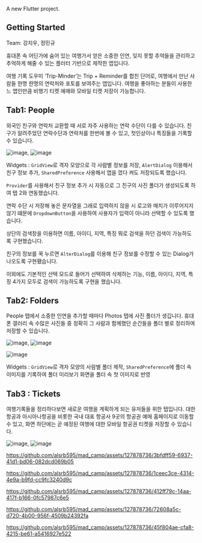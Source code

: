 A new Flutter project.

## Getting Started

Team: 강지우, 정민규

휴대폰 속 어딘가에 숨어 있는 여행가서 얻은 소중한 인연, 잊지 못할 추억들을 관리하고 추억하게 해줄 수 있는 플러터 기반으로 제작한 앱입니다. 

여행 기록 도우미 ‘Trip-Minder’는 Trip + Reminder를 합친 단어로, 여행에서 만난 사람들 한명 한명의 연락처와 포토를 보여주는 앱입니다.
여행을 좋아하는 분들이 사용한느 앱인만큼 비행기 티켓 예매와 모바일 티켓 저장이 가능합니다. 

## Tab1: People
외국인 친구와 연락처 교환할 때 서로 자주 사용하는 연락 수단이 다를 수 있습니다.
친구가 알려주었던 연락수단과 연락처를 한번에 볼 수 있고, 첫인상이나 특징들을 기록할 수 있습니다.

![image](https://github.com/alsrb595/mad_camp/assets/127878736/fccf5265-fc68-4289-bf78-6da3bd6b550d), ![image](https://github.com/alsrb595/mad_camp/assets/127878736/7c7a9988-5a8e-4cf1-8000-dc57520ff856)

Widgets :  `GridView`로 격자 모양으로 각 사람별 정보를 저장,  `AlertDialog` 이용해서 친구 정보 추가,  `SharedPreference` 사용해서 앱을 껐다 켜도 저장되도록 했습니다.

`Provider`를 사용해서 친구 정보 추가 시 자동으로 그 친구의 사진 폴더가 생성되도록 하여 탭 2와 연동했습니다. 

연락 수단 시 저장해 놓은 문자열을 그래로 입력하지 않을 시 로고와 매치가 이루어지지 않기 떄문에 `DropdownButton`을 사용하여 사용자가 입력이 아니라 선택할 수 있도록 했습니다.

상단의 검색창을 이용하면 이름, 아이디, 지역, 특징 뭐로 검색을 하던 검색이 가능하도록 구현했습니다. 

친구의 정보를 꾹 누르면 `AlterDialog`를 이용해 친구 정보를 수정할 수 있는 Dialog가 나오도록 구현횄습니다. 

이외에도 기본적인 산텍 모드로 들어가 선택하여 삭제하는 기능, 이름, 아이디, 지역, 특징 4가지 모두로  검색이 가능하도록 구현을 했습니다.



## Tab2: Folders
People 탭에서 소중한 인연을 추가할 때마다 Photos 탭에 사진 폴더가 생깁니다.
휴대폰 갤러리 속 수많은 사진들 중 정확히 그 사람과 함께했던 순간들을 폴더 별로 정리하여 저장할 수 있습니다.

![image](https://github.com/alsrb595/mad_camp/assets/127878736/2c95a801-f16c-4f71-b317-79f4b29c3590), ![image](https://github.com/alsrb595/mad_camp/assets/127878736/964f28b2-7e6c-4c50-8c5a-e19b7244ca33)

![image](https://github.com/alsrb595/mad_camp/assets/127878736/bbaf3c97-e398-4a62-a713-91072ed10883)

Widgets : `GridView`로 격자 모양의 사람별 폴더 제작, `SharedPreference`에 폴더 속 이미지를 기록하여 폴더 미리보기 화면을 폴더 속 첫 이미지로 반영


## Tab3 : Tickets
여행기록들을 정리하다보면 새로운 여행을 계획하게 되는 유저들을 위한 탭입니다.
대한항공과 아시아나항공을 비롯한 국내 대표 항공사 9곳의 항공권 예매 홈페이지로 이동할 수 있고, 화면 하단에는 곧 예정된 여행에 대한 모바일 항공권 티켓을 저장할 수 있습니다.

![image](https://github.com/alsrb595/mad_camp/assets/127878736/fdf80daf-5f30-428d-b6f2-30481d2bfcc7), ![image](https://github.com/alsrb595/mad_camp/assets/127878736/d992bd03-da94-4525-913b-417fc665a9a6)




https://github.com/alsrb595/mad_camp/assets/127878736/3bfdff59-6937-41d1-bd06-082dcd069b05

https://github.com/alsrb595/mad_camp/assets/127878736/1ceec3ce-4314-4e9a-b9fd-cc9fc3240d9c


https://github.com/alsrb595/mad_camp/assets/127878736/412ff79c-14aa-417f-b166-0fc57987c6e5


https://github.com/alsrb595/mad_camp/assets/127878736/72608a5c-d720-4b00-956f-4509b24392fa

https://github.com/alsrb595/mad_camp/assets/127878736/45f804ae-cfa8-4215-be61-a5416927e522






